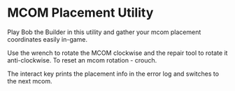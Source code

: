 # MCOM Placement Utility

Play Bob the Builder in this utility and gather your mcom placement coordinates easily in-game. 

Use the wrench to rotate the MCOM clockwise and the repair tool to rotate it anti-clockwise. To reset an mcom rotation - crouch.

The interact key prints the placement info in the error log and switches to the next mcom.
